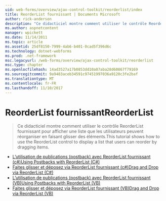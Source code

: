 ```yaml
---
uid: web-forms/overview/ajax-control-toolkit/reorderlist/index
title: ReorderList fournissant | Documents Microsoft
author: rick-anderson
description: "Ce didacticiel montre comment utiliser le contrôle ReorderList fournissant pour afficher une liste que les utilisateurs peuvent réorganiser en faisant glisser des éléments."
ms.author: aspnetcontent
manager: wpickett
ms.date: 11/14/2011
ms.topic: article
ms.assetid: 25df8150-7999-4ab6-b401-0cad5f396d6c
ms.technology: dotnet-webforms
ms.prod: .net-framework
msc.legacyurl: /web-forms/overview/ajax-control-toolkit/reorderlist
msc.type: chapter
ms.openlocfilehash: 14ad3527a17b0853dd10a07aba28d60867f79169
ms.sourcegitcommit: 9a9483aceb34591c97451997036a9120c3fe2baf
ms.translationtype: MT
ms.contentlocale: fr-FR
ms.lasthandoff: 11/10/2017
---
```

<a name="reorderlist"></a><span data-ttu-id="7913d-103">ReorderList fournissant</span><span class="sxs-lookup"><span data-stu-id="7913d-103">ReorderList</span></span>
====================
> <span data-ttu-id="7913d-104">Ce didacticiel montre comment utiliser le contrôle ReorderList fournissant pour afficher une liste que les utilisateurs peuvent réorganiser en faisant glisser des éléments.</span><span class="sxs-lookup"><span data-stu-id="7913d-104">This tutorial shows how to use the ReorderList control to display a list that users can reorder by dragging items.</span></span>


- [<span data-ttu-id="7913d-105">L’utilisation de publications (postback) avec ReorderList fournissant (c#)</span><span class="sxs-lookup"><span data-stu-id="7913d-105">Using Postbacks with ReorderList (C#)</span></span>](using-postbacks-with-reorderlist-cs.md)
- [<span data-ttu-id="7913d-106">Faites glisser et déposez via ReorderList fournissant (c#)</span><span class="sxs-lookup"><span data-stu-id="7913d-106">Drag and Drop via ReorderList (C#)</span></span>](drag-and-drop-via-reorderlist-cs.md)
- [<span data-ttu-id="7913d-107">L’utilisation de publications (postback) avec ReorderList fournissant (VB)</span><span class="sxs-lookup"><span data-stu-id="7913d-107">Using Postbacks with ReorderList (VB)</span></span>](using-postbacks-with-reorderlist-vb.md)
- [<span data-ttu-id="7913d-108">Faites glisser et déposez via ReorderList fournissant (VB)</span><span class="sxs-lookup"><span data-stu-id="7913d-108">Drag and Drop via ReorderList (VB)</span></span>](drag-and-drop-via-reorderlist-vb.md)
